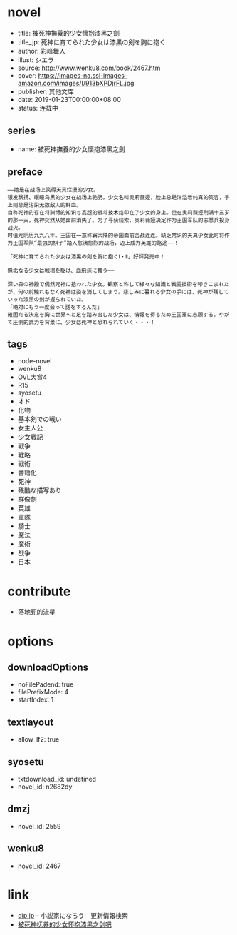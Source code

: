 # novel

- title: 被死神撫養的少女懷抱漆黑之劍
- title_jp: 死神に育てられた少女は漆黒の剣を胸に抱く
- author: 彩峰舞人
- illust: シエラ
- source: http://www.wenku8.com/book/2467.htm
- cover: https://images-na.ssl-images-amazon.com/images/I/913bXPDjrFL.jpg
- publisher: 其他文库
- date: 2019-01-23T00:00:00+08:00
- status: 连载中

## series

- name: 被死神撫養的少女懷抱漆黑之劍

## preface

```
——她是在战场上笑得天真烂漫的少女。
银发飘扬、眼瞳乌黑的少女在战场上驰骋。少女名叫奥莉薇娅，脸上总是洋溢着纯真的笑容，手上则总是沾染无数敌人的鲜血。
自称死神的存在将渊博的知识与高超的战斗技术烙印在了少女的身上。但在奥莉薇娅刚满十五岁的那一天，死神突然从她面前消失了。为了寻获线索，奥莉薇娅决定作为王国军队的志愿兵投身战火。
时值光阴历九九八年。王国在一意称霸大陆的帝国面前苦战连连。缺乏常识的天真少女此时将作为王国军队“最强的棋子”踏入愈演愈烈的战场，迈上成为英雄的路途——！

「死神に育てられた少女は漆黒の剣を胸に抱くⅠ・Ⅱ」好評発売中！  

無垢なる少女は戦場を駆け、血飛沫に舞う──  

深い森の神殿で偶然死神に拾われた少女。観察と称して様々な知識と戦闘技術を叩きこまれたが、何の前触れもなく死神は姿を消してしまう。悲しみに暮れる少女の手には、死神が残していった漆黒の剣が握られていた。  
「絶対にもう一度会って話をするんだ」  
確固たる決意を胸に世界へと足を踏み出した少女は、情報を得るため王国軍に志願する。やがて圧倒的武力を背景に、少女は死神と恐れられていく・・・！
```

## tags

- node-novel
- wenku8
- OVL大賞4
- R15
- syosetu
- オド
- 化物
- 基本剣での戦い
- 女主人公
- 少女戦記
- 戦争
- 戦略
- 戦術
- 書籍化
- 死神
- 残酷な描写あり
- 群像劇
- 英雄
- 軍隊
- 騎士
- 魔法
- 魔術
- 战争
- 日本

# contribute

- 落地死的流星

# options

## downloadOptions

- noFilePadend: true
- filePrefixMode: 4
- startIndex: 1

## textlayout

- allow_lf2: true

## syosetu

- txtdownload_id: undefined
- novel_id: n2682dy

## dmzj

- novel_id: 2559

## wenku8

- novel_id: 2467

# link

- [dip.jp](https://narou.nar.jp/search.php?text=n2682dy&novel=all&genre=all&new_genre=all&length=0&down=0&up=100) - 小説家になろう　更新情報検索
- [被死神抚养的少女怀抱漆黑之剑吧](https://tieba.baidu.com/f?kw=%E8%A2%AB%E6%AD%BB%E7%A5%9E%E6%8A%9A%E5%85%BB%E7%9A%84%E5%B0%91%E5%A5%B3%E6%80%80%E6%8A%B1%E6%BC%86%E9%BB%91%E4%B9%8B%E5%89%91&ie=utf-8&tp=0 "被死神抚养的少女怀抱漆黑之剑")

